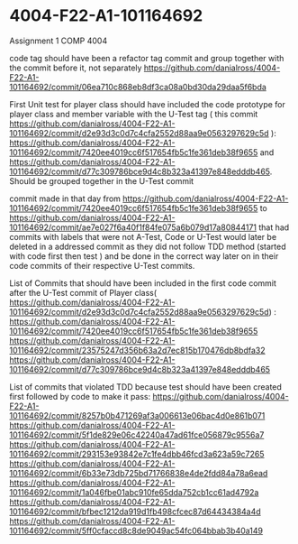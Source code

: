 # 4004-F22-A1-101164692
Assignment 1 COMP 4004

code tag should have been a refactor tag commit and group together with the commit before it, not separately
https://github.com/danialross/4004-F22-A1-101164692/commit/06ea710c868eb8df3ca08a0bd30da29daa5f6bda

First Unit test for player class should have included the code prototype for player class and member variable with the U-Test tag 
( this commit https://github.com/danialross/4004-F22-A1-101164692/commit/d2e93d3c0d7c4cfa2552d88aa9e0563297629c5d ):
https://github.com/danialross/4004-F22-A1-101164692/commit/7420ee4019cc6f517654fb5c1fe361deb38f9655 and 
https://github.com/danialross/4004-F22-A1-101164692/commit/d77c309786bce9d4c8b323a41397e848edddb465. 
Should be grouped together in the U-Test commit

commit made in that day from https://github.com/danialross/4004-F22-A1-101164692/commit/7420ee4019cc6f517654fb5c1fe361deb38f9655 to
https://github.com/danialross/4004-F22-A1-101164692/commit/ae7e027f6a40f1f84fe075a6b079d17a80844171 that had
commits with labels that were not A-Test, Code or U-Test would later be deleted in a addressed commit as
they did not follow TDD method (started with code first then test ) and be done in the correct way later on in their code commits of their respective U-Test commits.

List of Commits that should have been included in the first code commit after the U-Test commit of Player class( https://github.com/danialross/4004-F22-A1-101164692/commit/d2e93d3c0d7c4cfa2552d88aa9e0563297629c5d) : 
https://github.com/danialross/4004-F22-A1-101164692/commit/7420ee4019cc6f517654fb5c1fe361deb38f9655
https://github.com/danialross/4004-F22-A1-101164692/commit/23575247d356b63a2d7ec815b170476db8bdfa32
https://github.com/danialross/4004-F22-A1-101164692/commit/d77c309786bce9d4c8b323a41397e848edddb465

List of commits that violated TDD because test should have been created first followed by code to make it pass: 
https://github.com/danialross/4004-F22-A1-101164692/commit/8257b0b471269af3a006613e06bac4d0e861b071
https://github.com/danialross/4004-F22-A1-101164692/commit/5f1de829e06c42240a47ad61fce056879c9556a7
https://github.com/danialross/4004-F22-A1-101164692/commit/293153e93842e7c1fe4dbb46fcd3a623a59c7265
https://github.com/danialross/4004-F22-A1-101164692/commit/6b33e73db725bd71766838e4de2fdd84a78a6ead
https://github.com/danialross/4004-F22-A1-101164692/commit/1a046fbe01abc910fe65dda752cb1cc61ad4792a
https://github.com/danialross/4004-F22-A1-101164692/commit/bfbec1212da919d1fb498cfcec87d64434384a4d
https://github.com/danialross/4004-F22-A1-101164692/commit/5ff0cfaccd8c8de9049ac54fc064bbab3b40a149

